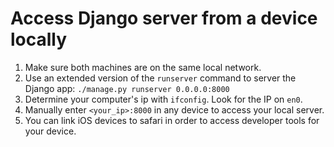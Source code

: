 # Access Django server from a device locally

1. Make sure both machines are on the same local network.
2. Use an extended version of the `runserver` command to server the Django app: `./manage.py runserver 0.0.0.0:8000`
3. Determine your computer's ip with `ifconfig`. Look for the IP on `en0`.
4. Manually enter `<your_ip>:8000` in any device to access your local server.
5. You can link iOS devices to safari in order to access developer tools for your device. 